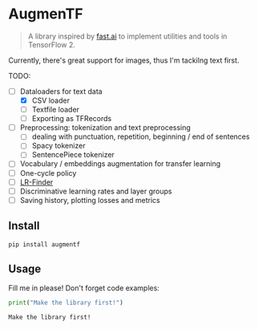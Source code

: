 <!--

#################################################
### THIS FILE WAS AUTOGENERATED! DO NOT EDIT! ###
#################################################
# file to edit: index.ipynb
# command to build the docs after a change: nbdev_build_docs

-->

# AugmenTF

> A library inspired by [fast.ai](https://www.fast.ai/) to implement utilities and tools in TensorFlow 2.


Currently, there's great support for images, thus I'm tackilng text first.

TODO:
* [ ] Dataloaders for text data
  * [x] CSV loader
  * [ ] Textfile loader
  * [ ] Exporting as TFRecords
* [ ] Preprocessing: tokenization and text preprocessing
  * [ ] dealing with punctuation, repetition, beginning / end of sentences
  * [ ] Spacy tokenizer
  * [ ] SentencePiece tokenizer
* [ ] Vocabulary / embeddings augmentation for transfer learning
* [ ] One-cycle policy
* [ ] [LR-Finder](https://www.avanwyk.com/finding-a-learning-rate-in-tensorflow-2/)
* [ ] Discriminative learning rates and layer groups
* [ ] Saving history, plotting losses and metrics

## Install

`pip install augmentf`

## Usage

Fill me in please! Don't forget code examples:
<div class="codecell" markdown="1">
<div class="input_area" markdown="1">

```python
print("Make the library first!")
```

</div>
<div class="output_area" markdown="1">

    Make the library first!


</div>

</div>
